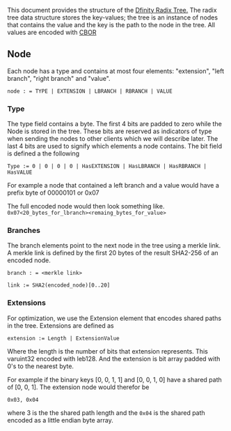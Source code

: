 This document provides the structure of the [Dfinity Radix Tree.](https://ipfs.io/ipns/QmdJiuMWp2FxyaerfLrtdLF6Nr1EWpL7dPAxA9oKSPYYgV/wiki/Radix_tree.html)
The radix tree data structure stores the key-values; the tree is an instance of nodes that contains the value and the key is the path to the node in the tree. All values are encoded with [CBOR](http://cbor.io)

## Node
Each node has a type and contains at most four elements:
"extension", "left branch", "right branch" and "value".

```
node : = TYPE | EXTENSION | LBRANCH | RBRANCH | VALUE
```

### Type
The type field contains a byte. The first 4 bits are padded to zero while the Node is stored in the tree. These bits are reserved as indicators of type when sending the nodes to other clients which we will describe later. The last 4 bits are used to signify which elements a node contains. The bit field is defined a the following

```
Type := 0 | 0 | 0 | 0 | HasEXTENSION | HasLBRANCH | HasRBRANCH | HasVALUE
```

For example a node that contained a left branch and a value would have a prefix byte of 00000101 or 0x07

The full encoded node would then look something like. `0x07<20_bytes_for_lbranch><remaing_bytes_for_value>`


### Branches

The branch elements point to the next node in the tree using a merkle link.
A merkle link is defined by the first 20 bytes of the result SHA2-256 of an encoded node.


```
branch : = <merkle link>
```

```
link := SHA2(encoded_node)[0..20]
```


### Extensions
For optimization, we use the Extension element that encodes shared paths in the tree. Extensions are defined as

```
extension := Length | ExtensionValue

```
Where the length is the number of bits that extension represents. This varuint32
encoded with leb128. And the extension is bit array padded with 0's to the nearest byte.

For example if the binary keys [0, 0, 1, 1] and
[0, 0, 1, 0] have a shared path of [0, 0, 1]. The extension node would therefor be

`0x03, 0x04`

where 3 is the the shared path length and the `0x04` is the shared path encoded
as a little endian byte array.
